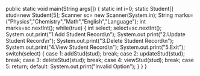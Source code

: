 public static void main(String args[])
{
     static int i=0;
     static Student[] stud=new Student[5];
     Scanner sc= new Scanner(System.in);
     String marks=("Physics","Chemistry","Math","English","Language");
     int marks=sc.nextInt();
     while(true) 
     {
          int select;
          select=sc.nextInt();
          System.out.print("1.Add Student Record\n");
          System.out.print("2.Update Student Record\n");
          System.out.print("3.Delete Student Record\n");
          System.out.print("4.View Student Record\n");
          System.out.print("5.Exit");
          switch(select)
          {
              case 1:
                  addStud(stud);
                  break;
              case 2:
                  updateStud(stud);
                  break;
              case 3:
                  deleteStud(stud);
                  break;
              case 4:
                  viewStud(stud);
                  break;
              case 5:
                  return;
                default:
                    System.out.print("Invalid Option");
          }
     }
}
   
            
         
    
         
          
